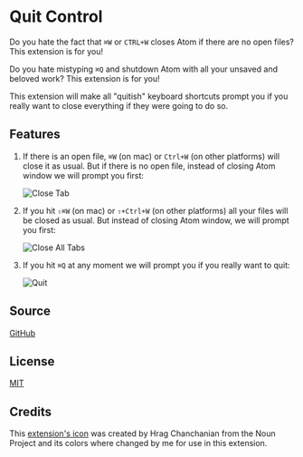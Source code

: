 # Quit Control

Do you hate the fact that `⌘W` or `CTRL+W` closes Atom if there are no open files? This extension is for you!

Do you hate mistyping `⌘Q` and shutdown Atom with all your unsaved and beloved work? This extension is for you!

This extension will make all "quitish" keyboard shortcuts prompt you if you really want to close everything if they were going to do so.

## Features

1. If there is an open file, `⌘W` (on mac) or `Ctrl+W` (on other platforms) will close it as usual. But if there is no open file, instead of closing Atom window we will prompt you first:

    ![Close Tab](https://raw.githubusercontent.com/artdiniz/quitControlAtom/master/images/closeTab.gif?raw=true)

2. If you hit `⇧⌘W` (on mac) or `⇧+Ctrl+W` (on other platforms) all your files will be closed as usual. But instead of closing Atom window, we will prompt you first:

    ![Close All Tabs](https://raw.githubusercontent.com/artdiniz/quitControlAtom/master/images/closeAllTabs.gif?raw=true)

3. If you hit `⌘Q` at any moment we will prompt you if you really want to quit:

    ![Quit](https://raw.githubusercontent.com/artdiniz/quitControlAtom/master/images/quit.gif?raw=true)


## Source

[GitHub](https://github.com/artdiniz/quitControlAtom)

## License

[MIT](https://raw.githubusercontent.com/artdiniz/quitControlAtom/master/LICENSE.md)

## Credits

This [extension's icon](https://github.com/artdiniz/quitControlAtom/blob/master/images/icon.png) was created by Hrag Chanchanian from the Noun Project and its colors where changed by me for use in this extension.
